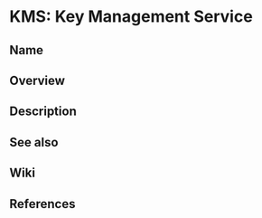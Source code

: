 # KMS: Key Management Service

## Name

## Overview

## Description

## See also

## Wiki

## References
